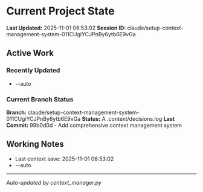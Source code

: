 # Current Project State

**Last Updated:** 2025-11-01 06:53:02
**Session ID:** claude/setup-context-management-system-011CUgiYCJPnBy6ytb6E9vGa

## Active Work

### Recently Updated
- --auto

### Current Branch Status

**Branch:** claude/setup-context-management-system-011CUgiYCJPnBy6ytb6E9vGa
**Status:** A  .context/decisions.log
**Last Commit:** 99b0d0d - Add comprehensive context management system

## Working Notes

- Last context save: 2025-11-01 06:53:02
- --auto

---

*Auto-updated by context_manager.py*
